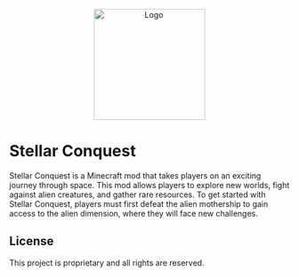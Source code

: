 <p align="center">
<img src="https://imgur.com/64A9hq1.png" alt="Logo" width="200"/> 
</p>


# Stellar Conquest

Stellar Conquest is a Minecraft mod that takes players on an exciting journey through space. This mod allows players to explore new worlds, fight against alien creatures, and gather rare resources. To get started with Stellar Conquest, players must first defeat the alien mothership to gain access to the alien dimension, where they will face new challenges.

## License

This project is proprietary and all rights are reserved.
